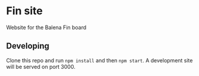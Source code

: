 # Fin site

Website for the Balena Fin board

## Developing

Clone this repo and run `npm install` and then `npm start`. A development site
will be served on port 3000.

